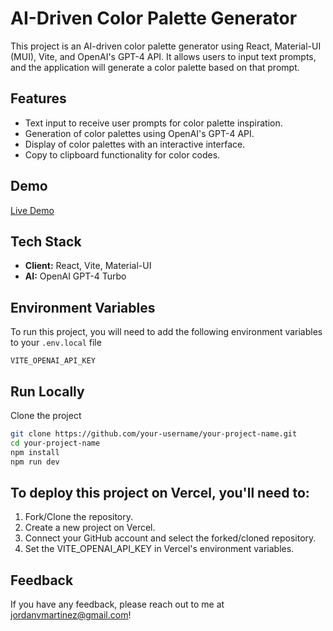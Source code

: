 # AI-Driven Color Palette Generator

This project is an AI-driven color palette generator using React, Material-UI (MUI), Vite, and OpenAI's GPT-4 API. It allows users to input text prompts, and the application will generate a color palette based on that prompt.

## Features

- Text input to receive user prompts for color palette inspiration.
- Generation of color palettes using OpenAI's GPT-4 API.
- Display of color palettes with an interactive interface.
- Copy to clipboard functionality for color codes.

## Demo

[Live Demo](https://smart-color-palette-generator.vercel.app/)

## Tech Stack

- **Client:** React, Vite, Material-UI
- **AI:** OpenAI GPT-4 Turbo

## Environment Variables

To run this project, you will need to add the following environment variables to your `.env.local` file

`VITE_OPENAI_API_KEY`

## Run Locally

Clone the project

```bash
git clone https://github.com/your-username/your-project-name.git
cd your-project-name
npm install
npm run dev
```

## To deploy this project on Vercel, you'll need to:

1. Fork/Clone the repository.
2. Create a new project on Vercel.
3. Connect your GitHub account and select the forked/cloned repository.
4. Set the VITE_OPENAI_API_KEY in Vercel's environment variables.

## Feedback
If you have any feedback, please reach out to me at jordanvmartinez@gmail.com!
